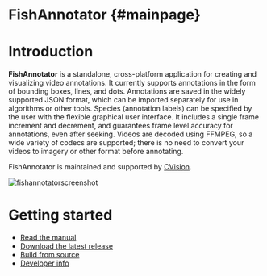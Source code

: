 FishAnnotator                                                  {#mainpage}
============

Introduction
============

**FishAnnotator** is a standalone, cross-platform application for creating 
and visualizing video annotations.  It currently supports annotations in 
the form of bounding boxes, lines, and dots.  Annotations are saved in the 
widely supported JSON format, which can be imported separately for use in 
algorithms or other tools.  Species (annotation labels) can be specified by 
the user with the flexible graphical user interface.  It includes a single 
frame increment and decrement, and guarantees frame level accuracy for 
annotations, even after seeking.  Videos are decoded using FFMPEG, so a 
wide variety of codecs are supported; there is no need to convert your 
videos to imagery or other format before annotating.

FishAnnotator is maintained and supported by [CVision][CVision].

![fishannotatorscreenshot][Screenshot]

Getting started
===============

* [Read the manual][Manual]
* [Download the latest release][LatestRelease]
* [Build from source](doc/build.md)
* [Developer info](doc/developer.md)

[CVision]: http://www.cvisionconsulting.com
[Screenshot]: https://user-images.githubusercontent.com/7937658/34340866-b71f8fea-e959-11e7-9b02-03bf2b43d483.png
[Manual]: https://github.com/BGWoodward/FishAnnotator/releases/download/v0.2.1/Video.And.Image.Annotator.Manual.v0_2_1.pdf
[LatestRelease]: http://github.com/BGWoodward/FishAnnotator/releases
